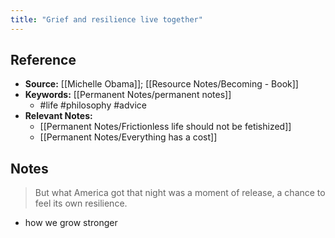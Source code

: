 ```yaml
---
title: "Grief and resilience live together"
---
```

## Reference
- **Source:** [[Michelle Obama]]; [[Resource Notes/Becoming - Book]]
- **Keywords:** [[Permanent Notes/permanent notes]]
	- #life #philosophy #advice
- **Relevant Notes:**
	- [[Permanent Notes/Frictionless life should not be fetishized]]
	- [[Permanent Notes/Everything has a cost]]
## Notes
> But what America got that night was a moment of release, a chance to feel its own resilience.
- how we grow stronger